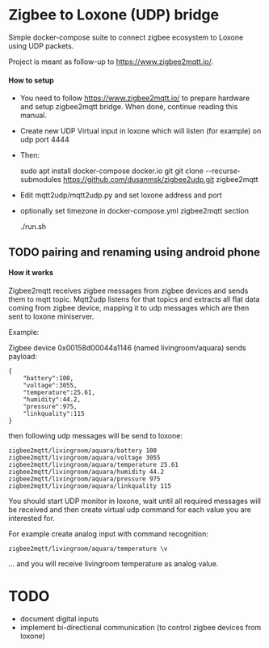 # Zigbee to Loxone (UDP) bridge

Simple docker-compose suite to connect zigbee ecosystem to Loxone using UDP packets. 

Project is meant as follow-up to https://www.zigbee2mqtt.io/.

#### How to setup

- You need to follow https://www.zigbee2mqtt.io/ to prepare hardware and setup zigbee2mqtt bridge. When done, continue reading this manual.
- Create new UDP Virtual input in loxone which will listen (for example) on udp port 4444
- Then:


    sudo apt install docker-compose docker.io git
    git clone --recurse-submodules https://github.com/dusanmsk/zigbee2udp.git zigbee2mqtt
    
- Edit mqtt2udp/mqtt2udp.py and set loxone address and port
- optionally set timezone in docker-compose.yml zigbee2mqtt section


    ./run.sh

## TODO pairing and renaming using android phone


#### How it works

Zigbee2mqtt receives zigbee messages from zigbee devices and sends them to mqtt topic.
Mqtt2udp listens for that topics and extracts all flat data coming from zigbee device,
mapping it to udp messages which are then sent to loxone miniserver.

Example:

Zigbee device 0x00158d00044a1146 (named livingroom/aquara) sends payload:

    {
        "battery":100,
        "voltage":3055,
        "temperature":25.61,
        "humidity":44.2,
        "pressure":975,
        "linkquality":115
    } 

then following udp messages will be send to loxone:

    zigbee2mqtt/livingroom/aquara/battery 100
    zigbee2mqtt/livingroom/aquara/voltage 3055
    zigbee2mqtt/livingroom/aquara/temperature 25.61
    zigbee2mqtt/livingroom/aquara/humidity 44.2
    zigbee2mqtt/livingroom/aquara/pressure 975
    zigbee2mqtt/livingroom/aquara/linkquality 115
    
You should start UDP monitor in loxone, wait until all required messages will be received
and then create virtual udp command for each value you are interested for.

For example create analog input with command recognition:

    zigbee2mqtt/livingroom/aquara/temperature \v
   
... and you will receive livingroom temperature as analog value.

# TODO

- document digital inputs
- implement bi-directional communication (to control zigbee devices from loxone)
